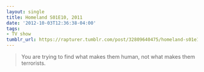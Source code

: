 ```yaml
---
layout: single
title: Homeland S01E10, 2011
date: '2012-10-03T12:36:38-04:00'
tags:
- TV show
tumblr_url: https://rapturer.tumblr.com/post/32809640475/homeland-s01e10-2011
---
```

> You are trying to find what makes them human, not what makes them terrorists.

